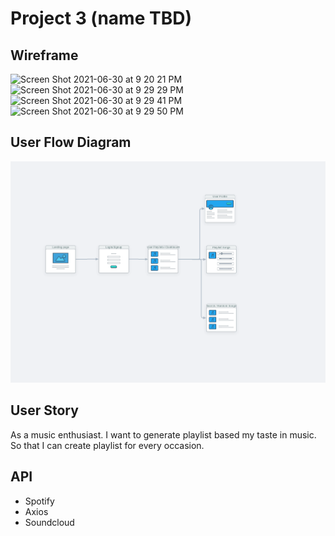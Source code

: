 # Project 3 (name TBD)

## Wireframe 
![Screen Shot 2021-06-30 at 9 20 21 PM](https://user-images.githubusercontent.com/73543476/124055904-5e252780-d9ea-11eb-9e8e-89ba37da4417.png)
![Screen Shot 2021-06-30 at 9 29 29 PM](https://user-images.githubusercontent.com/73543476/124055923-6715f900-d9ea-11eb-8024-f1506a8f3ca8.png)
![Screen Shot 2021-06-30 at 9 29 41 PM](https://user-images.githubusercontent.com/73543476/124055932-6da47080-d9ea-11eb-8c3d-0d69525cd36d.png)
![Screen Shot 2021-06-30 at 9 29 50 PM](https://user-images.githubusercontent.com/73543476/124055949-75fcab80-d9ea-11eb-9786-3d6b52ef0fe5.png)

## User Flow Diagram
![UserFlowDiagram](./client/public/userFlowDiagram.png)

## User Story
As a music enthusiast. I want to generate playlist based my taste in music. So that I can create playlist for every occasion. 

## API 
- Spotify 
- Axios
- Soundcloud
